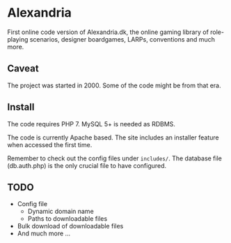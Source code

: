 # Alexandria
First online code version of Alexandria.dk, the online gaming library of role-playing scenarios, designer boardgames, LARPs, conventions and much more.

## Caveat
The project was started in 2000. Some of the code might be from that era.

## Install
The code requires PHP 7. MySQL 5+ is needed as RDBMS.

The code is currently Apache based. The site includes an installer feature when accessed the first time.

Remember to check out the config files under `includes/`. The database file (db.auth.php) is the only crucial file to have configured.

## TODO
* Config file
  * Dynamic domain name
  * Paths to downloadable files
* Bulk download of downloadable files
* And much more ...

